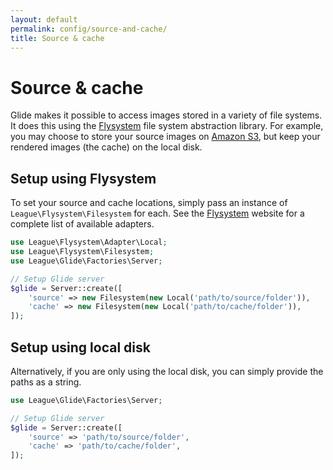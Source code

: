 ```yaml
---
layout: default
permalink: config/source-and-cache/
title: Source & cache
---
```


# Source & cache

Glide makes it possible to access images stored in a variety of file systems. It does this using the [Flysystem](http://flysystem.thephpleague.com/) file system abstraction library. For example, you may choose to store your source images on [Amazon S3](http://aws.amazon.com/s3/), but keep your rendered images (the cache) on the local disk.

## Setup using Flysystem

To set your source and cache locations, simply pass an instance of `League\Flysystem\Filesystem` for each. See the [Flysystem](http://flysystem.thephpleague.com/) website for a complete list of available adapters.

~~~ php
use League\Flysystem\Adapter\Local;
use League\Flysystem\Filesystem;
use League\Glide\Factories\Server;

// Setup Glide server
$glide = Server::create([
    'source' => new Filesystem(new Local('path/to/source/folder')),
    'cache' => new Filesystem(new Local('path/to/cache/folder')),
]);
~~~

## Setup using local disk

Alternatively, if you are only using the local disk, you can simply provide the paths as a string.

~~~ php
use League\Glide\Factories\Server;

// Setup Glide server
$glide = Server::create([
    'source' => 'path/to/source/folder',
    'cache' => 'path/to/cache/folder',
]);
~~~